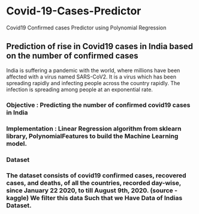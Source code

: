# Covid-19-Cases-Predictor
Covid19 Confirmed cases Predictor using Polynomial Regression

<h2>Prediction of rise in Covid19 cases in India based on the number of confirmed cases</h2>
<p>India is suffering a pandemic with the world, where millions have been affected with a virus named SARS-CoV2. 
It is a virus which has been spreading rapidly and infecting people across the country rapidly. 
The infection is spreading among people at an exponential rate.</p>



<h3><strong>Objective</strong> : Predicting the number of confirmed covid19 cases in India</h3>

<h3>Implementation :  Linear Regression algorithm from sklearn library, PolynomialFeatures to build the Machine Learning model. </h3>

<h3><l>Dataset</l><h3>
  
<p>The dataset consists of covid19 confirmed cases, recovered cases, and deaths, of all the countries, recorded day-wise, since January 22 2020, to till August 9th, 2020.  (source - kaggle)
  We filter this data Such that we Have Data of Indias Dataset.</p>
  
 
  
